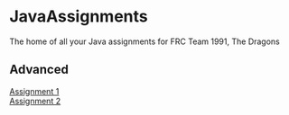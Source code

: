 # JavaAssignments

The home of all your Java assignments for FRC Team 1991, The Dragons

## Advanced

[Assignment 1](https://github.com/Carl-Allen1/AdvancedAssignment1)<br>
[Assignment 2](https://github.com/Carl-Allen1/AdvancedAssignment2)
